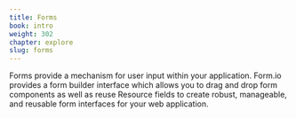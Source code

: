 ```yaml
---
title: Forms
book: intro
weight: 302
chapter: explore
slug: forms
---
```

Forms provide a mechanism for user input within your application. Form.io provides a form builder interface which allows you to drag and drop form components as well as reuse Resource fields to create robust, manageable, and reusable form interfaces for your web application.
